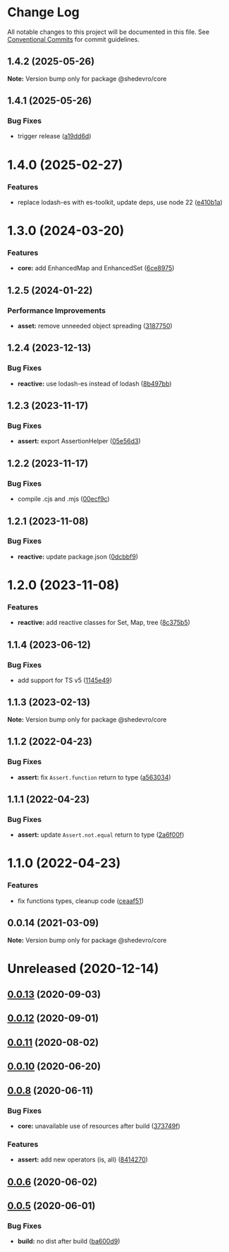 # Change Log

All notable changes to this project will be documented in this file.
See [Conventional Commits](https://conventionalcommits.org) for commit guidelines.

## 1.4.2 (2025-05-26)

**Note:** Version bump only for package @shedevro/core





## 1.4.1 (2025-05-26)


### Bug Fixes

* trigger release ([a19dd6d](https://github.com/Shedevro/web-utils/commit/a19dd6d0c6eac2be28ca8c206da12fa7f8cca6c1))





# 1.4.0 (2025-02-27)


### Features

* replace lodash-es with es-toolkit, update deps, use node 22 ([e410b1a](https://github.com/Shedevro/web-utils/commit/e410b1ac52ef05891292274c7bd2ea31338b33bc))





# 1.3.0 (2024-03-20)


### Features

* **core:** add EnhancedMap and EnhancedSet ([6ce8975](https://github.com/Shedevro/web-utils/commit/6ce89751d48b984eaba2d48ac04db69598ee35bd))





## 1.2.5 (2024-01-22)


### Performance Improvements

* **asset:** remove unneeded object spreading ([3187750](https://github.com/Shedevro/web-utils/commit/31877502500e3d68669c4f86d38ba264c8557285))





## 1.2.4 (2023-12-13)


### Bug Fixes

* **reactive:** use lodash-es instead of lodash ([8b497bb](https://github.com/Shedevro/web-utils/commit/8b497bbec35de76b146199adbf59adf086568897))





## 1.2.3 (2023-11-17)


### Bug Fixes

* **assert:** export AssertionHelper ([05e56d3](https://github.com/Shedevro/web-utils/commit/05e56d36ef4ff786b0fa7f5a4d50eeac16d08570))





## 1.2.2 (2023-11-17)


### Bug Fixes

* compile .cjs and .mjs ([00ecf9c](https://github.com/Shedevro/web-utils/commit/00ecf9c6c39f6c7cb719d265d52f58a11e51e061))





## 1.2.1 (2023-11-08)


### Bug Fixes

* **reactive:** update package.json ([0dcbbf9](https://github.com/Shedevro/web-utils/commit/0dcbbf94f4930c8836d57a90fbfab74b050b0fc5))





# 1.2.0 (2023-11-08)


### Features

* **reactive:** add reactive classes for Set, Map, tree ([8c375b5](https://github.com/Shedevro/web-utils/commit/8c375b5407f1ca4ceecdd6868ae60ac0b5c8074b))





## 1.1.4 (2023-06-12)


### Bug Fixes

* add support for TS v5 ([1145e49](https://github.com/Shedevro/web-utils/commit/1145e49947858250607b93f5156f468f31980b47))





## 1.1.3 (2023-02-13)

**Note:** Version bump only for package @shedevro/core





## 1.1.2 (2022-04-23)


### Bug Fixes

* **assert:** fix `Assert.function` return to type ([a563034](https://github.com/Shedevro/web-utils/commit/a563034c21842155dd8d60097ef6f211f7308ba2))





## 1.1.1 (2022-04-23)


### Bug Fixes

* **assert:** update `Assert.not.equal` return to type ([2a6f00f](https://github.com/Shedevro/web-utils/commit/2a6f00fcaafc1d6be5295d7f36dcb611ed37cde0))





# 1.1.0 (2022-04-23)


### Features

* fix functions types, cleanup code ([ceaaf51](https://github.com/Shedevro/web-utils/commit/ceaaf51ce335a2a3b4f0a4dc013db10fadda53ec))





## 0.0.14 (2021-03-09)

**Note:** Version bump only for package @shedevro/core





# Unreleased (2020-12-14)



## [0.0.13](https://github.com/Shedevro/web-utils/compare/v0.0.12...v0.0.13) (2020-09-03)



## [0.0.12](https://github.com/Shedevro/web-utils/compare/v0.0.11...v0.0.12) (2020-09-01)



## [0.0.11](https://github.com/Shedevro/web-utils/compare/v0.0.10...v0.0.11) (2020-08-02)



## [0.0.10](https://github.com/Shedevro/web-utils/compare/v0.0.8...v0.0.10) (2020-06-20)



## [0.0.8](https://github.com/Shedevro/web-utils/compare/v0.0.6...v0.0.8) (2020-06-11)


### Bug Fixes

* **core:** unavailable use of resources after build ([373749f](https://github.com/Shedevro/web-utils/commit/373749f2debb704c5eef4ccd42bba7680ce21f21))


### Features

* **assert:** add new operators (is, all) ([8414270](https://github.com/Shedevro/web-utils/commit/8414270db2edcc84a1a7c8b6329a185ddb0c58be))



## [0.0.6](https://github.com/Shedevro/web-utils/compare/v0.0.5...v0.0.6) (2020-06-02)



## [0.0.5](https://github.com/Shedevro/web-utils/compare/ba600d9b4aa68daf8856e1b86344591417ba280d...v0.0.5) (2020-06-01)


### Bug Fixes

* **build:** no dist after build ([ba600d9](https://github.com/Shedevro/web-utils/commit/ba600d9b4aa68daf8856e1b86344591417ba280d))
